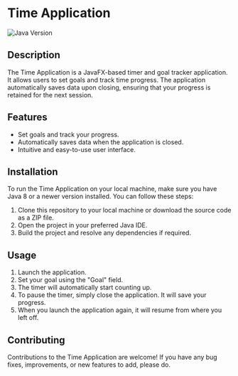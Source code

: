# Time Application

![Java Version](https://img.shields.io/badge/Java-8%2B-blue)

## Description

The Time Application is a JavaFX-based timer and goal tracker application. It allows users to set goals and track time progress. The application automatically saves data upon closing, ensuring that your progress is retained for the next session.

## Features

- Set goals and track your progress.
- Automatically saves data when the application is closed.
- Intuitive and easy-to-use user interface.


## Installation

To run the Time Application on your local machine, make sure you have Java 8 or a newer version installed. You can follow these steps:

1. Clone this repository to your local machine or download the source code as a ZIP file.
2. Open the project in your preferred Java IDE.
3. Build the project and resolve any dependencies if required.

## Usage

1. Launch the application.
2. Set your goal using the "Goal" field.
3. The timer will automatically start counting up.
4. To pause the timer, simply close the application. It will save your progress.
5. When you launch the application again, it will resume from where you left off.

## Contributing

Contributions to the Time Application are welcome! If you have any bug fixes, improvements, or new features to add, please do.
